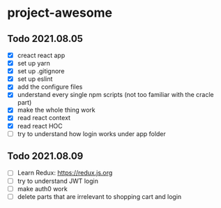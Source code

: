 # project-awesome

## Todo 2021.08.05
- [X] creact react app
- [X] set up yarn
- [X] set up .gitignore
- [X] set up eslint
- [X] add the configure files
- [X] understand every single npm scripts (not too familiar with the cracle part)
- [X] make the whole thing work
- [X] read react context
- [X] read react HOC
- [ ] try to understand how login works under app folder

## Todo 2021.08.09
- [ ] Learn Redux: https://redux.js.org
- [ ] try to understand JWT login
- [ ] make auth0 work
- [ ] delete parts that are irrelevant to shopping cart and login
